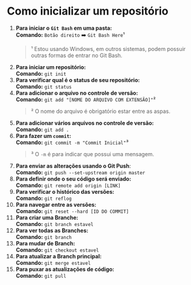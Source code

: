 # Como inicializar um repositório
1. **Para iniciar o `Git Bash` em uma pasta:**  
    **Comando:** `Botão direito` :arrow_right: `Git Bash Here`¹ 
    > ¹ Estou usando Windows, em outros sistemas, podem possuir outras formas de entrar no Git Bash.
2. **Para iniciar um repositório:**  
    **Comando:** ``git init`` 
3. **Para verificar qual é o status de seu repositório:**  
    **Comando:** ``git status``
4. **Para adicionar o arquivo no controle de versão:**  
    **Comando:** ``git add "[NOME DO ARQUIVO COM EXTENSÃO]"``²
    > ² O nome do arquivo é obrigatório estar entre as aspas.
5. **Para adicionar vários arquivos no controle de versão:**  
    **Comando:** `git add .`
6. **Para fazer um `commit`:**  
    **Comando:** `git commit -m "Commit Inicial"`³
    > ³ O `-m` é para indicar que possui uma mensagem.
7. **Para enviar as alterações usando o Git Push**:  
    **Comando:** `git push --set-upstream origin master`
8. **Para definir onde o seu código será enviado:**  
    **Comando:** `git remote add origin [LINK]`
9. **Para verificar o histórico das versões:**  
    **Comando:** `git reflog`
10. **Para navegar entre as versões:**  
    **Comando:** `git reset --hard [ID DO COMMIT]`
11. **Para criar uma Branche:**  
    **Comando:** `git branch estavel`
12. **Para ver todas as Branches:**  
    **Comando:** `git branch`
13. **Para mudar de Branch:**  
    **Comando:** `git checkout estavel`
14. **Para atualizar a Branch principal:**  
    **Comando:** `git merge estavel`
15. **Para puxar as atualizações de código:**  
    **Comando:** `git pull`
